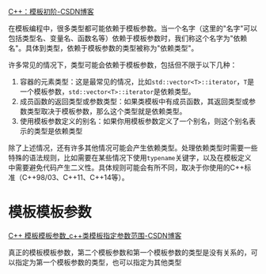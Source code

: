 [C++：模板初阶-CSDN博客](https://blog.csdn.net/qq_72916130/article/details/133906488?spm=1001.2100.3001.7377&utm_medium=distribute.pc_feed_blog_category.none-task-blog-classify_tag-17-133906488-null-null.nonecase&depth_1-utm_source=distribute.pc_feed_blog_category.none-task-blog-classify_tag-17-133906488-null-null.nonecase)



在模板编程中，很多类型都可能依赖于模板参数。当一个名字（这里的"名字"可以包括类型名、变量名、函数名等）依赖于模板参数时，我们称这个名字为"依赖名"。具体到类型，依赖于模板参数的类型被称为"依赖类型"。

 许多常见的情况下，类型可能会依赖于模板参数，包括但不限于以下几种： 

1. 容器的元素类型：这是最常见的情况，比如`std::vector<T>::iterator`，`T`是一个模板参数，`std::vector<T>::iterator`是依赖类型。
2. 成员函数的返回类型或参数类型：如果类模板中有成员函数，其返回类型或参数类型取决于模板参数，那么这个类型就是依赖类型。 
3. 使用模板参数定义的别名：如果你用模板参数定义了一个别名，则这个别名表示的类型是依赖类型

除了上述情况，还有许多其他情况可能会产生依赖类型。处理依赖类型时需要一些特殊的语法规则，比如需要在某些情况下使用`typename`关键字，以及在模板定义中需要避免代码产生二义性。具体规则可能会有所不同，取决于你使用的C++标准（C++98/03、C++11、C++14等）。



# 模板模板参数

[C++ 模板模板参数_c++类模板指定参数范围-CSDN博客](https://blog.csdn.net/men_wen/article/details/74033327?ops_request_misc=%7B%22request%5Fid%22%3A%22171418753416800211541700%22%2C%22scm%22%3A%2220140713.130102334.pc%5Fall.%22%7D&request_id=171418753416800211541700&biz_id=0&utm_medium=distribute.pc_search_result.none-task-blog-2~all~first_rank_ecpm_v1~rank_v31_ecpm-6-74033327-null-null.142^v100^pc_search_result_base4&utm_term=模版模版参数&spm=1018.2226.3001.4187)

真正的模板模板参数，第二个模板参数和第一个模板参数的类型是没有关系的，可以指定为第一个模板参数的类型，也可以指定为其他类型

